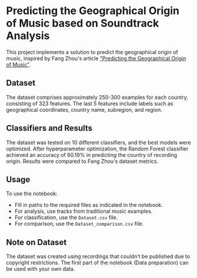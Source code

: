 # Predicting the Geographical Origin of Music based on Soundtrack Analysis

This project implements a solution to predict the geographical origin of music, inspired by Fang Zhou's article ["Predicting the Geographical Origin of Music"](https://ieeexplore.ieee.org/document/7023456).

## Dataset

The dataset comprises approximately 250-300 examples for each country, consisting of 323 features. The last 5 features include labels such as geographical coordinates, country name, subregion, and region.

## Classifiers and Results

The dataset was tested on 10 different classifiers, and the best models were optimized. After hyperparameter optimization, the Random Forest classifier achieved an accuracy of 60.19% in predicting the country of recording origin. Results were compared to Fang Zhou's dataset metrics.

## Usage

To use the notebook:
- Fill in paths to the required files as indicated in the notebook.
- For analysis, use tracks from traditional music examples.
- For classification, use the `Dataset.csv` file.
- For comparison, use the `Dataset_comparison.csv` file.

## Note on Dataset

The dataset was created using recordings that couldn't be published due to copyright restrictions. The first part of the notebook (Data preparation) can be used with your own data.



